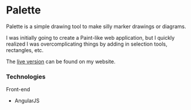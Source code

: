 Palette
===

Palette is a simple drawing tool to make silly marker drawings or diagrams.

I was initially going to create a Paint-like web application, but I quickly realized I was overcomplicating things by adding in selection tools, rectangles, etc.

The [live version](http://palette.jgefroh.com) can be found on my website.

### Technologies
Front-end
- AngularJS
